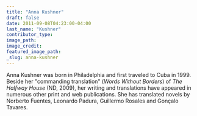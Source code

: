 ```yaml
---
title: "Anna Kushner"
draft: false
date: 2011-09-08T04:23:00-04:00
last_name: "Kushner"
contributor_type:
image_path:
image_credit:
featured_image_path:
_slug: anna-kushner
---
```


Anna Kushner was born in Philadelphia and first traveled to Cuba in 1999. Beside her "commanding translation" (_Words Without Borders_) of _The Halfway House_ (ND, 2009), her writing and translations have appeared in numerous other print and web publications. She has translated novels by Norberto Fuentes, Leonardo Padura, Guillermo Rosales and Gonçalo Tavares.

